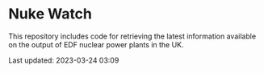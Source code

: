 # Nuke Watch

This repository includes code for retrieving the latest information available on the output of EDF nuclear power plants in the UK.

Last updated: 2023-03-24 03:09